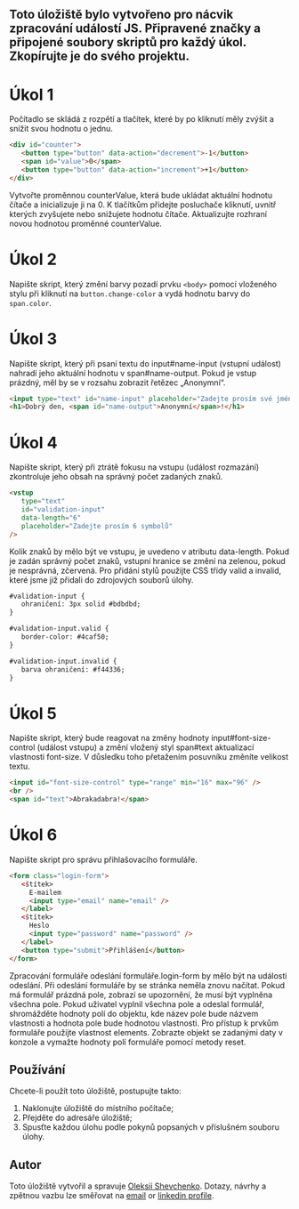## Toto úložiště bylo vytvořeno pro nácvik zpracování událostí JS. Připravené značky a připojené soubory skriptů pro každý úkol. Zkopírujte je do svého projektu.

# Úkol 1
Počítadlo se skládá z rozpětí a tlačítek, které by po kliknutí měly zvýšit a snížit svou hodnotu o jednu.

```html
<div id="counter">
   <button type="button" data-action="decrement">-1</button>
   <span id="value">0</span>
   <button type="button" data-action="increment">+1</button>
</div>
```
Vytvořte proměnnou counterValue, která bude ukládat aktuální hodnotu čítače a inicializuje ji na 0.
K tlačítkům přidejte posluchače kliknutí, uvnitř kterých zvyšujete nebo snižujete hodnotu čítače.
Aktualizujte rozhraní novou hodnotou proměnné counterValue.

# Úkol 2
Napište skript, který změní barvy pozadí prvku ```<body>``` pomocí vloženého stylu při kliknutí na ```button.change-color``` a vydá hodnotu barvy do ```span.color```.

# Úkol 3
Napište skript, který při psaní textu do input#name-input (vstupní událost) nahradí jeho aktuální hodnotu v span#name-output. Pokud je vstup prázdný, měl by se v rozsahu zobrazit řetězec „Anonymní“.
```html
<input type="text" id="name-input" placeholder="Zadejte prosím své jméno" />
<h1>Dobrý den, <span id="name-output">Anonymní</span>!</h1>
```
# Úkol 4
Napište skript, který při ztrátě fokusu na vstupu (událost rozmazání) zkontroluje jeho obsah na správný počet zadaných znaků.
```html
<vstup
   type="text"
   id="validation-input"
   data-length="6"
   placeholder="Zadejte prosím 6 symbolů"
/>
```
Kolik znaků by mělo být ve vstupu, je uvedeno v atributu data-length.
Pokud je zadán správný počet znaků, vstupní hranice se změní na zelenou, pokud je nesprávná, zčervená.
Pro přidání stylů použijte CSS třídy valid a invalid, které jsme již přidali do zdrojových souborů úlohy.
```html
#validation-input {
   ohraničení: 3px solid #bdbdbd;
}

#validation-input.valid {
   border-color: #4caf50;
}

#validation-input.invalid {
   barva ohraničení: #f44336;
}
```
# Úkol 5
Napište skript, který bude reagovat na změny hodnoty input#font-size-control (událost vstupu) a změní vložený styl span#text aktualizací vlastnosti font-size. V důsledku toho přetažením posuvníku změníte velikost textu.
```html
<input id="font-size-control" type="range" min="16" max="96" />
<br />
<span id="text">Abrakadabra!</span>
```
# Úkol 6
Napište skript pro správu přihlašovacího formuláře.
```html
<form class="login-form">
   <štítek>
     E-mailem
     <input type="email" name="email" />
   </label>
   <štítek>
     Heslo
     <input type="password" name="password" />
   </label>
   <button type="submit">Přihlášení</button>
</form>
```
Zpracování formuláře odeslání formuláře.login-form by mělo být na události odeslání.
Při odeslání formuláře by se stránka neměla znovu načítat.
Pokud má formulář prázdná pole, zobrazí se upozornění, že musí být vyplněna všechna pole.
Pokud uživatel vyplnil všechna pole a odeslal formulář, shromážděte hodnoty polí do objektu, kde název pole bude názvem vlastnosti a hodnota pole bude hodnotou vlastnosti. Pro přístup k prvkům formuláře použijte vlastnost elements.
Zobrazte objekt se zadanými daty v konzole a vymažte hodnoty polí formuláře pomocí metody reset.

## Používání
Chcete-li použít toto úložiště, postupujte takto:
1. Naklonujte úložiště do místního počítače;
2. Přejděte do adresáře úložiště;
3. Spusťte každou úlohu podle pokynů popsaných v příslušném souboru úlohy.

## Autor
Toto úložiště vytvořil a spravuje [Oleksii Shevchenko](https://shevchenkool.github.io/portfolio/). Dotazy, návrhy a zpětnou vazbu lze směřovat na [email](uzlabini@gmail.com) or [linkedin profile](linkedin.com/in/oleksii-shevchenko-535ab61b8).
